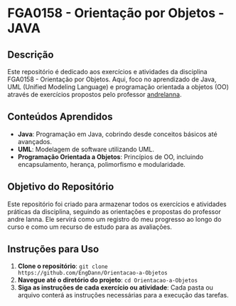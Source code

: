# FGA0158 - Orientação por Objetos - JAVA

## Descrição

Este repositório é dedicado aos exercícios e atividades da disciplina FGA0158 - Orientação por Objetos. Aqui, foco no aprendizado de Java, UML (Unified Modeling Language) e programação orientada a objetos (OO) através de exercícios propostos pelo professor [andrelanna](https://github.com/andrelanna).

## Conteúdos Aprendidos

- **Java**: Programação em Java, cobrindo desde conceitos básicos até avançados.
- **UML**: Modelagem de software utilizando UML.
- **Programação Orientada a Objetos**: Princípios de OO, incluindo encapsulamento, herança, polimorfismo e modularidade.

## Objetivo do Repositório

Este repositório foi criado para armazenar todos os exercícios e atividades práticas da disciplina, seguindo as orientações e propostas do professor andre lanna. Ele servirá como um registro do meu progresso ao longo do curso e como um recurso de estudo para as avaliações.

## Instruções para Uso

1. **Clone o repositório**: `git clone https://github.com/EngDann/Orientacao-a-Objetos`
2. **Navegue até o diretório do projeto**: `cd Orientacao-a-Objetos`
3. **Siga as instruções de cada exercício ou atividade**: Cada pasta ou arquivo conterá as instruções necessárias para a execução das tarefas.
